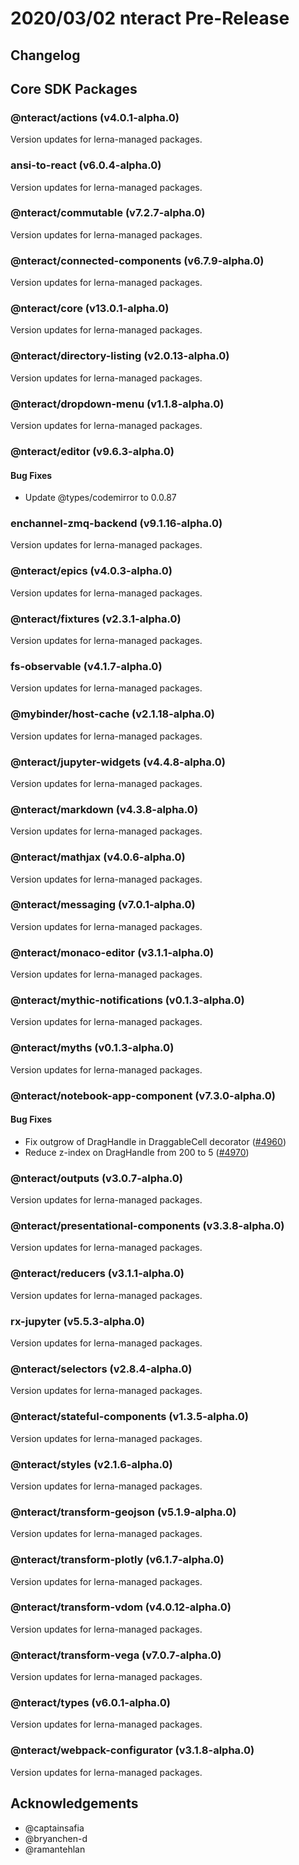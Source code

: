 # 2020/03/02 nteract Pre-Release

## Changelog

## Core SDK Packages

### @nteract/actions (v4.0.1-alpha.0)

Version updates for lerna-managed packages.

### ansi-to-react (v6.0.4-alpha.0)

Version updates for lerna-managed packages.

### @nteract/commutable (v7.2.7-alpha.0)

Version updates for lerna-managed packages.

### @nteract/connected-components (v6.7.9-alpha.0)

Version updates for lerna-managed packages.

### @nteract/core (v13.0.1-alpha.0)

Version updates for lerna-managed packages.

### @nteract/directory-listing (v2.0.13-alpha.0)

Version updates for lerna-managed packages.

### @nteract/dropdown-menu (v1.1.8-alpha.0)

Version updates for lerna-managed packages.

### @nteract/editor (v9.6.3-alpha.0)

#### Bug Fixes

- Update @types/codemirror to 0.0.87

### enchannel-zmq-backend (v9.1.16-alpha.0)

Version updates for lerna-managed packages.

### @nteract/epics (v4.0.3-alpha.0)

Version updates for lerna-managed packages.

### @nteract/fixtures (v2.3.1-alpha.0)

Version updates for lerna-managed packages.

### fs-observable (v4.1.7-alpha.0)

Version updates for lerna-managed packages.

### @mybinder/host-cache (v2.1.18-alpha.0)

Version updates for lerna-managed packages.

### @nteract/jupyter-widgets (v4.4.8-alpha.0)

Version updates for lerna-managed packages.

### @nteract/markdown (v4.3.8-alpha.0)

Version updates for lerna-managed packages.

### @nteract/mathjax (v4.0.6-alpha.0)

Version updates for lerna-managed packages.

### @nteract/messaging (v7.0.1-alpha.0)

Version updates for lerna-managed packages.

### @nteract/monaco-editor (v3.1.1-alpha.0)

Version updates for lerna-managed packages.

### @nteract/mythic-notifications (v0.1.3-alpha.0)

Version updates for lerna-managed packages.

### @nteract/myths (v0.1.3-alpha.0)

Version updates for lerna-managed packages.

### @nteract/notebook-app-component (v7.3.0-alpha.0)

#### Bug Fixes

- Fix outgrow of DragHandle in DraggableCell decorator ([#4960](https://github.com/nteract/nteract/pull/4960))
- Reduce z-index on DragHandle from 200 to 5 ([#4970](https://github.com/nteract/nteract/pull/4970))

### @nteract/outputs (v3.0.7-alpha.0)

Version updates for lerna-managed packages.

### @nteract/presentational-components (v3.3.8-alpha.0)

Version updates for lerna-managed packages.

### @nteract/reducers (v3.1.1-alpha.0)

Version updates for lerna-managed packages.

### rx-jupyter (v5.5.3-alpha.0)

Version updates for lerna-managed packages.

### @nteract/selectors (v2.8.4-alpha.0)

Version updates for lerna-managed packages.

### @nteract/stateful-components (v1.3.5-alpha.0)

Version updates for lerna-managed packages.

### @nteract/styles (v2.1.6-alpha.0)

Version updates for lerna-managed packages.

### @nteract/transform-geojson (v5.1.9-alpha.0)

Version updates for lerna-managed packages.

### @nteract/transform-plotly (v6.1.7-alpha.0)

Version updates for lerna-managed packages.

### @nteract/transform-vdom (v4.0.12-alpha.0)

Version updates for lerna-managed packages.

### @nteract/transform-vega (v7.0.7-alpha.0)

Version updates for lerna-managed packages.

### @nteract/types (v6.0.1-alpha.0)

Version updates for lerna-managed packages.

### @nteract/webpack-configurator (v3.1.8-alpha.0)

Version updates for lerna-managed packages.

## Acknowledgements

- @captainsafia
- @bryanchen-d
- @ramantehlan 
